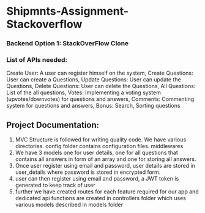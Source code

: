 # Shipmnts-Assignment-Stackoverflow

### Backend Option 1: StackOverFlow Clone
### List of APIs needed:
Create User: A user can register himself on the system,
Create Questions: User can create a Questions,
Update Questions: User can update the Questions,
Delete Questions: User can delete the Questions,
All Questions: List of the all questions,
Votes: Implementing a voting system (upvotes/downvotes) for questions and answers,
Comments: Commenting system for questions and answers,
Bonus: Search, Sorting questions

## Project Documentation:
1. MVC Structure is followed for writing quality code.
We have various directories. config folder contains configuration files.
middlewares
2. We have 3 models one for user details, one for all questions that contains all answers in form of an array and one for storing all answers.
3. Once user register using email and password, user details are stored in user_details where password is stored in encrypted form.
4. user can then register using email and password, a JWT token is generated to keep track of user
5. further we have created routes for each feature required for our app and dedicated api functions are created in controllers folder which uses various models described in models folder